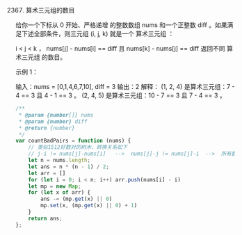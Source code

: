 2367. 算术三元组的数目

给你一个下标从 0 开始、严格递增 的整数数组 nums 和一个正整数 diff 。如果满足下述全部条件，则三元组 (i, j, k) 就是一个 算术三元组 ：

i < j < k ，
nums[j] - nums[i] == diff 且
nums[k] - nums[j] == diff
返回不同 算术三元组 的数目。

示例 1：

输入：nums = [0,1,4,6,7,10], diff = 3
输出：2
解释：
(1, 2, 4) 是算术三元组：7 - 4 == 3 且 4 - 1 == 3 。
(2, 4, 5) 是算术三元组：10 - 7 == 3 且 7 - 4 == 3 。

```js
/**
 * @param {number[]} nums
 * @param {number} diff
 * @return {number}
 */
var countBadPairs = function (nums) {
    // 类似1512好数对的树木，转换关系如下
    // j-i != nums[j]-nums[i]   -->  nums[j]-j != nums[j]-i  -->  所有数对中排除 nums[j]-j == nums[i] - i
    let n = nums.length;
    let ans = n * (n - 1) / 2;
    let arr = []
    for (let i = 0; i < n; i++) arr.push(nums[i] - i)
    let mp = new Map;
    for (let x of arr) {
        ans -= (mp.get(x) || 0)
        mp.set(x, (mp.get(x) || 0) + 1)
    }
    return ans;
};
```
